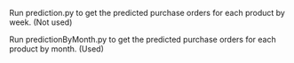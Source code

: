 Run prediction.py to get the predicted purchase orders for each product by week. (Not used)

Run predictionByMonth.py to get the predicted purchase orders for each product by month. (Used)
